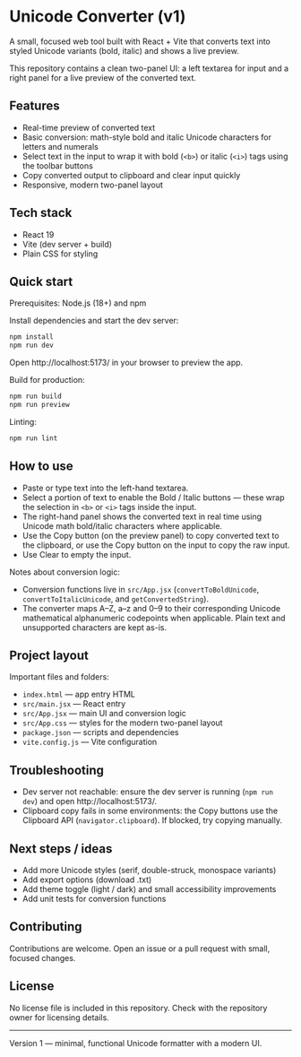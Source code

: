 # Unicode Converter (v1)

A small, focused web tool built with React + Vite that converts text into styled Unicode variants (bold, italic) and shows a live preview.

This repository contains a clean two-panel UI: a left textarea for input and a right panel for a live preview of the converted text.

## Features
- Real-time preview of converted text
- Basic conversion: math-style bold and italic Unicode characters for letters and numerals
- Select text in the input to wrap it with bold (`<b>`) or italic (`<i>`) tags using the toolbar buttons
- Copy converted output to clipboard and clear input quickly
- Responsive, modern two-panel layout

## Tech stack
- React 19
- Vite (dev server + build)
- Plain CSS for styling

## Quick start
Prerequisites: Node.js (18+) and npm

Install dependencies and start the dev server:

```bash
npm install
npm run dev
```

Open http://localhost:5173/ in your browser to preview the app.

Build for production:

```bash
npm run build
npm run preview
```

Linting:

```bash
npm run lint
```

## How to use
- Paste or type text into the left-hand textarea.
- Select a portion of text to enable the Bold / Italic buttons — these wrap the selection in `<b>` or `<i>` tags inside the input.
- The right-hand panel shows the converted text in real time using Unicode math bold/italic characters where applicable.
- Use the Copy button (on the preview panel) to copy converted text to the clipboard, or use the Copy button on the input to copy the raw input.
- Use Clear to empty the input.

Notes about conversion logic:
- Conversion functions live in `src/App.jsx` (`convertToBoldUnicode`, `convertToItalicUnicode`, and `getConvertedString`).
- The converter maps A–Z, a–z and 0–9 to their corresponding Unicode mathematical alphanumeric codepoints when applicable. Plain text and unsupported characters are kept as-is.

## Project layout
Important files and folders:
- `index.html` — app entry HTML
- `src/main.jsx` — React entry
- `src/App.jsx` — main UI and conversion logic
- `src/App.css` — styles for the modern two-panel layout
- `package.json` — scripts and dependencies
- `vite.config.js` — Vite configuration

## Troubleshooting
- Dev server not reachable: ensure the dev server is running (`npm run dev`) and open http://localhost:5173/.
- Clipboard copy fails in some environments: the Copy buttons use the Clipboard API (`navigator.clipboard`). If blocked, try copying manually.

## Next steps / ideas
- Add more Unicode styles (serif, double-struck, monospace variants)
- Add export options (download .txt)
- Add theme toggle (light / dark) and small accessibility improvements
- Add unit tests for conversion functions

## Contributing
Contributions are welcome. Open an issue or a pull request with small, focused changes.

## License
No license file is included in this repository. Check with the repository owner for licensing details.

---
Version 1 — minimal, functional Unicode formatter with a modern UI.
